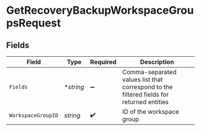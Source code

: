 # GetRecoveryBackupWorkspaceGroupsRequest


## Fields

| Field                                                                                    | Type                                                                                     | Required                                                                                 | Description                                                                              |
| ---------------------------------------------------------------------------------------- | ---------------------------------------------------------------------------------------- | ---------------------------------------------------------------------------------------- | ---------------------------------------------------------------------------------------- |
| `Fields`                                                                                 | **string*                                                                                | :heavy_minus_sign:                                                                       | Comma-separated values list that correspond to the filtered fields for returned entities |
| `WorkspaceGroupID`                                                                       | *string*                                                                                 | :heavy_check_mark:                                                                       | ID of the workspace group                                                                |